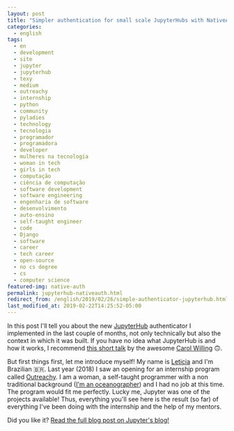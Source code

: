 ```yaml
---
layout: post
title: "Simpler authentication for small scale JupyterHubs with NativeAuthenticator"
categories:
  - english
tags:
  - en
  - development 
  - site
  - jupyter
  - jupyterhub
  - texy
  - medium
  - outreachy
  - internship
  - python
  - community 
  - pyladies
  - technology
  - tecnologia
  - programador
  - programadora
  - developer
  - mulheres na tecnologia
  - woman in tech
  - girls in tech
  - computação
  - ciência de computação
  - software development
  - software engineering
  - engenharia de software
  - desenvolvimento
  - auto-ensino
  - self-taught engineer
  - code
  - Django
  - software
  - career
  - tech career
  - open-source
  - no cs degree
  - cs
  - computer science
featured-img: native-auth
permalink: jupyterhub-nativeauth.html
redirect_from: /english/2019/02/26/simple-authenticator-jupyterhub.html
last_modified_at: 2019-02-22T14:25:52-05:00
---
```


In this post I'll tell you about the new [JupyterHub](https://jupyterhub.readthedocs.io/en/stable/) authenticator I implemented in the last couple of months, not only technically but also the context in which it was built. If you have no idea what JupyterHub is and how it works, I recommend [this short talk](https://www.youtube.com/watch?v=4GJFNQBB26s&t=973s) by the awesome [Carol Willing](https://twitter.com/WillingCarol) 🙃.

But first things first, let me introduce myself! My name is [Leticia](https://leportella.com/) and I'm Brazilian 🇧🇷. Last year (2018) I saw an opening for an internship program called [Outreachy](https://www.outreachy.org/). I am a woman, a self-taught programmer with a non traditional background ([I'm an oceanographer](https://leportella.com/english/2016/03/16/from-oceanographer-to-programmer.html)) and I had no job at this time. The program would fit me perfectly. Lucky me, Jupyter was one of the projects available! Thus, everything you'll see here is the result (so far) of everything I've been doing with the internship and the help of my mentors.

Did you like it? [Read the full blog post on Jupyter's blog!](https://blog.jupyter.org/simpler-authentication-for-small-scale-jupyterhubs-with-nativeauthenticator-999534c77a09)